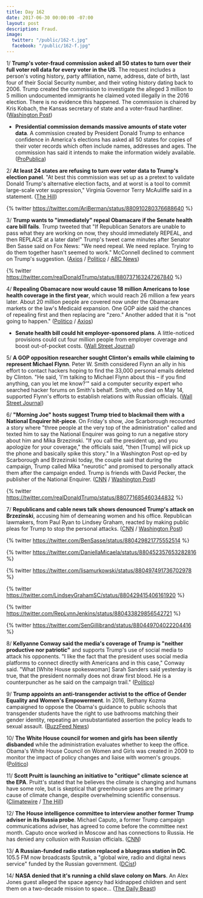 ```yaml
---
title: Day 162
date: 2017-06-30 00:00:00 -07:00
layout: post
description: Fraud.
image:
  twitter: "/public/162-t.jpg"
  facebook: "/public/162-f.jpg"
---
```


1/ **Trump's voter-fraud commission asked all 50 states to turn over their full voter roll data for every voter in the US**. The request includes a person's voting history, party affiliation, name, address, date of birth, last four of their Social Security number, and their voting history dating back to 2006. Trump created the commission to investigate the alleged 3 million to 5 million undocumented immigrants he claimed voted illegally in the 2016 election. There is no evidence this happened. The commission is chaired by Kris Kobach, the Kansas secretary of state and a voter-fraud hardliner. ([Washington Post](https://www.washingtonpost.com/news/wonk/wp/2017/06/29/trumps-voter-fraud-commission-wants-to-know-the-voting-history-party-id-and-address-of-every-voter-in-america/))

* **Presidential commission demands massive amounts of state voter data**. A commission created by President Donald Trump to enhance confidence in America's elections has asked all 50 states for copies of their voter records which often include names, addresses and ages. The commission has said it intends to make the information widely available. ([ProPublica](https://www.propublica.org/article/presidential-commission-demands-massive-amounts-of-state-voter-data))

2/ **At least 24 states are refusing to turn over voter data to Trump's election panel**. "At best this commission was set up as a pretext to validate Donald Trump's alternative election facts, and at worst is a tool to commit large-scale voter suppression," Virginia Governor Terry McAuliffe said in a statement. ([The Hill](http://thehill.com/homenews/state-watch/340289-19-states-refusing-to-provide-voter-data-to-trump-panel))

{% twitter https://twitter.com/AriBerman/status/880910280376688640 %}

3/ **Trump wants to "immediately" repeal Obamacare if the Senate health care bill fails**. Trump tweeted that "If Republican Senators are unable to pass what they are working on now, they should immediately REPEAL, and then REPLACE at a later date!" Trump's tweet came minutes after Senator Ben Sasse said on Fox News: "We need repeal. We need replace. Trying to do them together hasn't seemed to work." McConnell declined to comment on Trump's suggestion. ([Axios](https://www.axios.com/trump-calls-for-immediately-repealing-aca-if-senate-deal-fails-2450809050.html) / [Politico](http://www.politico.com/story/2017/06/30/trump-obamacare-repeal-replace-tweet-240132) / [ABC News](http://abcnews.go.com/Politics/wireStory/latest-trump-suggests-repealing-obama-health-law-now-48369887))

{% twitter https://twitter.com/realDonaldTrump/status/880737163247267840 %}

4/ **Repealing Obamacare now would cause 18 million Americans to lose health coverage in the first year**, which would reach 26 million a few years later. About 20 million people are covered now under the Obamacare markets or the law's Medicaid expansion. One GOP aide said the chances of repealing first and then replacing are "zero." Another added that it is "not going to happen." ([Politico](http://www.politico.com/story/2017/06/30/trump-repeal-obamacare-effects-cbo-240140) / [Axios](https://www.axios.com/senate-gop-repeal-then-replace-isnt-happening-2450862467.html))

* **Senate health bill could hit employer-sponsored plans**. A
little-noticed provisions could cut four million people from employer coverage and boost out-of-pocket costs. ([Wall Street Journal](https://www.wsj.com/articles/senate-health-bill-could-hit-employer-sponsored-plans-1498764574))

5/ **A GOP opposition researcher sought Clinton's emails while claiming to represent Michael Flynn**. Peter W. Smith considered Flynn an ally in his effort to contact hackers hoping to find the 33,000 personal emails deleted by Clinton. "He said, 'I'm talking to Michael Flynn about this – if you find anything, can you let me know?'" said a computer security expert who searched hacker forums on Smith's behalf. Smith, who died on May 14, supported Flynn's efforts to establish relations with Russian officials. ([Wall Street Journal](https://www.wsj.com/articles/gop-operative-sought-clinton-emails-from-hackers-implied-a-connection-to-flynn-1498770851))

6/ **"Morning Joe" hosts suggest Trump tried to blackmail them with a National Enquirer hit-piece**. On Friday's show, Joe Scarborough recounted a story where "three people at the very top of the administration" called and texted him to say the National Enquirer was going to run a negative story about him and Mika Brzezinski. "If you call the president up, and you apologize for your coverage," the officials said, "then [Trump] will pick up the phone and basically spike this story." In a Washington Post op-ed by Scarborough and Brzezinski today, the couple said that during the campaign, Trump called Mika "neurotic" and promised to personally attack them after the campaign ended. Trump is friends with David Pecker, the publisher of the National Enquirer. ([CNN](http://money.cnn.com/2017/06/30/media/national-enquirer-donald-trump-joe-scarborough/index.html) / [Washington Post](https://www.washingtonpost.com/opinions/donald-trump-is-not-well/2017/06/30/97759ee0-5d0f-11e7-9b7d-14576dc0f39d_story.html))

{% twitter https://twitter.com/realDonaldTrump/status/880771685460344832 %}

7/ **Republicans and cable news talk shows denounced Trump's attack on Brzezinski**, accusing him of demeaning women and his office. Republican lawmakers, from Paul Ryan to Lindsey Graham, reacted by making public pleas for Trump to stop the personal attacks. ([CNN](http://www.cnn.com/2017/06/29/politics/lawmakers-react-trump-tweet-joe-scarborough-mika-brzezinski-morning-joe/index.html) / [Washington Post](https://www.washingtonpost.com/news/morning-mix/wp/2017/06/30/flat-out-gross-and-disgusting-cable-tv-erupts-at-trumps-mika-brzezinski-tweets/))

{% twitter https://twitter.com/BenSasse/status/880429821775552514 %}

{% twitter https://twitter.com/DaniellaMicaela/status/880452357653282816 %}

{% twitter https://twitter.com/lisamurkowski/status/880497491736702978 %}

{% twitter https://twitter.com/LindseyGrahamSC/status/880429415406161920 %}

{% twitter https://twitter.com/RepLynnJenkins/status/880433829856542721 %}

{% twitter https://twitter.com/SenGillibrand/status/880449704022204416 %}

8/ **Kellyanne Conway said the media's coverage of Trump is "neither productive nor patriotic"** and supports Trump's use of social media to attack his opponents. "I like the fact that the president uses social media platforms to connect directly with Americans and in this case," Conway said. "What [White House spokeswoman] Sarah Sanders said yesterday is true, that the president normally does not draw first blood. He is a counterpuncher as he said on the campaign trail." ([Politico](http://www.politico.com/story/2017/06/30/kellyanne-conway-trump-social-media-attacks-240139))

9/ **Trump appoints an anti-transgender activist to the office of Gender Equality and Women's Empowerment**. In 2016, Bethany Kozma campaigned to oppose the Obama's guidance to public schools that transgender students have the right to use bathrooms matching their gender identity, repeating an unsubstantiated assertion the policy leads to sexual assault. ([BuzzFeed News](https://www.buzzfeed.com/lesterfeder/trump-administration-appoints-anti-transgender-activist-to))

10/ **The White House council for women and girls has been silently disbanded** while the administration evaluates whether to keep the office. Obama's White House Council on Women and Girls was created in 2009 to monitor the impact of policy changes and liaise with women's groups. ([Politico](http://www.politico.com/story/2017/06/30/donald-trump-white-house-council-for-women-and-girls-239979))

11/ **Scott Pruitt is launching an initiative to "critique" climate science at the EPA**. Pruitt's stated that he believes the climate is changing and humans have some role, but is skeptical that greenhouse gases are the primary cause of climate change, despite overwhelming scientific consensus. ([Climatewire](https://www.eenews.net/stories/1060056858) / [The Hill](http://thehill.com/policy/energy-environment/340223-epa-head-to-launch-initiative-to-challenge-climate-science))

12/ **The House intelligence committee to interview another former Trump adviser in its Russia probe**. Michael Caputo, a former Trump campaign communications adviser, has agreed to come before the committee next month. Caputo once worked in Moscow and has connections to Russia. He has denied any collusion with Russian officials. ([CNN](http://www.cnn.com/2017/06/30/politics/house-intelligence-committee-interview-michael-caputo/index.html))

13/ **A Russian-funded radio station replaced a bluegrass station in DC**. 105.5 FM now broadcasts Sputnik, a "global wire, radio and digital news service" funded by the Russian government. ([DCist](http://dcist.com/2017/06/russian-funded_news_station_replace.php))

14/ **NASA denied that it's running a child slave colony on Mars**. An Alex Jones guest alleged the space agency had kidnapped children and sent them on a two-decade mission to space... ([The Daily Beast](http://www.thedailybeast.com/nasa-denies-that-its-running-a-child-slave-colony-on-mars))